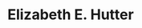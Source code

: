 ---
pid: rs52
title: Elizabeth E. Hutter
location_transcription: near 23rd and Brown
coordinates: "[-75.175012360548, 39.969786115091]"
zipcode: '19103'
gen_neighborhood: Center City
neighborhood: Rittenhouse Square,Avenue of The Arts,Logan Square,Fitler Square
outside_phl: 
age: '66'
age_range: 60-69
instagram: 
image_file_name: rs_52.jpg
proposal_transcription: In 1853, Elizabeth Hutter founded the Northern Home for Friendless
  Children, an early philanthropic social services agency. She spearheaded funding
  in 1853-1854 and raised sufficient $ to erect a large, airy, clean school/home for
  children whose parents were unable to care for them adequately. E Hutter remained
  head of the Executive Committee for the Home until shortly before her death in 1895.
  I propose a monument to her near the school that now occupies the original site
  for the Northern Home.
topic: Education,Person,Youth
topic_summary: 0, 0, 0
type: Conceptual,Memorial
keywords_other: foster care, social service
credit: Kerry L. Bryan
image_labels: 
twitter: 
facebook: 
permalink: "/monuments/rs52/"
layout: item-page
---